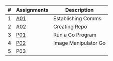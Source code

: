 |   #   | Assignments             | Description                                        |
| :---: | ---------------- | -------------------------------------------------- |
|   1   | [A01](Assignments/A01)         | Establishing Comms |
|   2   | [A02](Assignments/A02)  | Creating Repo        |
|   3   | [P01](Assignments/P01) |Run a Go Program| 
|   4   | [P02](Assignments/P02) |Image Manipulator Go  |
|   5   | P03 ||
